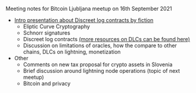 Meeting notes for Bitcoin Ljubljana meetup on 16th September 2021
- [Intro presentation about Discreet log contracts by fiction](https://github.com/fiksn/dlc-intro)
  - Eliptic Curve Cryptography
  - Schnorr signatures
  - Discreet log contracts [(more resources on DLCs can be found here)](https://github.com/aljazceru/discreet-log-contracts)
  - Discussion on limitations of oracles, how the compare to other chains, DLCs on lightning, monetization 
- Other
  - Comments on new tax proposal for crypto assets in Slovenia
  - Brief discussion around lightning node operations (topic of next meetup)
  - Bitcoin and privacy 

